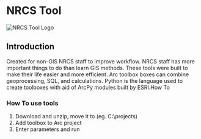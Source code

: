 # NRCS Tool

![NRCS Tool Logo](https://github.com/user-attachments/assets/45f44848-e6dd-451a-a643-f5c6c0f92439)

## Introduction

Created for non-GIS NRCS staff to improve workflow.  NRCS staff has more important things to do than learn GIS methods.  These tools were built to make their life easier and more efficient.  Arc toolbox boxes can combine geoprocessing, SQL, and calculations.  Python is the language used to create toolboxes with aid of ArcPy modules built by ESRI.How To

### How To use tools

1. Download and unzip, move it to (eg. C:\\projects)
2. Add toolbox to Arc project
3. Enter parameters and run